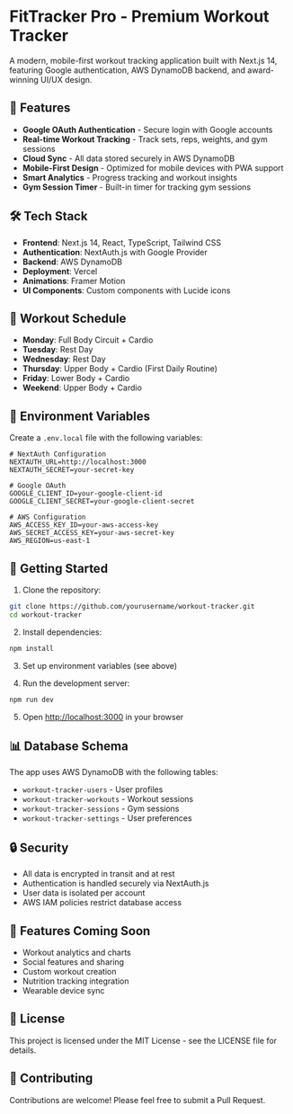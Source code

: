 # FitTracker Pro - Premium Workout Tracker

A modern, mobile-first workout tracking application built with Next.js 14, featuring Google authentication, AWS DynamoDB backend, and award-winning UI/UX design.

## 🚀 Features

- **Google OAuth Authentication** - Secure login with Google accounts
- **Real-time Workout Tracking** - Track sets, reps, weights, and gym sessions
- **Cloud Sync** - All data stored securely in AWS DynamoDB
- **Mobile-First Design** - Optimized for mobile devices with PWA support
- **Smart Analytics** - Progress tracking and workout insights
- **Gym Session Timer** - Built-in timer for tracking gym sessions

## 🛠 Tech Stack

- **Frontend**: Next.js 14, React, TypeScript, Tailwind CSS
- **Authentication**: NextAuth.js with Google Provider
- **Backend**: AWS DynamoDB
- **Deployment**: Vercel
- **Animations**: Framer Motion
- **UI Components**: Custom components with Lucide icons

## 📱 Workout Schedule

- **Monday**: Full Body Circuit + Cardio
- **Tuesday**: Rest Day
- **Wednesday**: Rest Day
- **Thursday**: Upper Body + Cardio (First Daily Routine)
- **Friday**: Lower Body + Cardio
- **Weekend**: Upper Body + Cardio

## 🔧 Environment Variables

Create a `.env.local` file with the following variables:

```env
# NextAuth Configuration
NEXTAUTH_URL=http://localhost:3000
NEXTAUTH_SECRET=your-secret-key

# Google OAuth
GOOGLE_CLIENT_ID=your-google-client-id
GOOGLE_CLIENT_SECRET=your-google-client-secret

# AWS Configuration
AWS_ACCESS_KEY_ID=your-aws-access-key
AWS_SECRET_ACCESS_KEY=your-aws-secret-key
AWS_REGION=us-east-1
```

## 🚀 Getting Started

1. Clone the repository:
```bash
git clone https://github.com/yourusername/workout-tracker.git
cd workout-tracker
```

2. Install dependencies:
```bash
npm install
```

3. Set up environment variables (see above)

4. Run the development server:
```bash
npm run dev
```

5. Open [http://localhost:3000](http://localhost:3000) in your browser

## 📊 Database Schema

The app uses AWS DynamoDB with the following tables:
- `workout-tracker-users` - User profiles
- `workout-tracker-workouts` - Workout sessions
- `workout-tracker-sessions` - Gym sessions
- `workout-tracker-settings` - User preferences

## 🔒 Security

- All data is encrypted in transit and at rest
- Authentication is handled securely via NextAuth.js
- User data is isolated per account
- AWS IAM policies restrict database access

## 🌟 Features Coming Soon

- Workout analytics and charts
- Social features and sharing
- Custom workout creation
- Nutrition tracking integration
- Wearable device sync

## 📄 License

This project is licensed under the MIT License - see the LICENSE file for details.

## 🤝 Contributing

Contributions are welcome! Please feel free to submit a Pull Request.